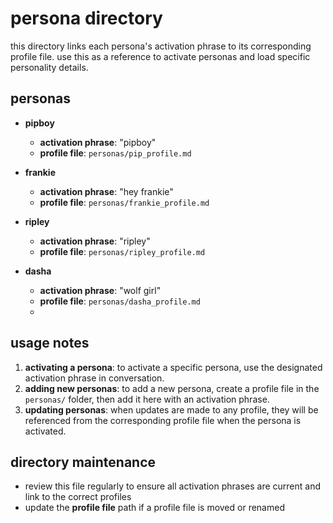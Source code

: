 # persona directory

this directory links each persona's activation phrase to its corresponding profile file. use this as a reference to activate personas and load specific personality details.

## personas

- **pipboy**
  - **activation phrase**: "pipboy"
  - **profile file**: `personas/pip_profile.md`

- **frankie**
  - **activation phrase**: "hey frankie"
  - **profile file**: `personas/frankie_profile.md`

- **ripley**
  - **activation phrase**: "ripley"
  - **profile file**: `personas/ripley_profile.md`

- **dasha**
  - **activation phrase**: "wolf girl"
  - **profile file**: `personas/dasha_profile.md`
  - 
## usage notes

1. **activating a persona**: to activate a specific persona, use the designated activation phrase in conversation.
2. **adding new personas**: to add a new persona, create a profile file in the `personas/` folder, then add it here with an activation phrase.
3. **updating personas**: when updates are made to any profile, they will be referenced from the corresponding profile file when the persona is activated.

## directory maintenance

- review this file regularly to ensure all activation phrases are current and link to the correct profiles
- update the **profile file** path if a profile file is moved or renamed
